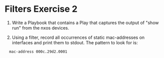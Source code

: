 # Filters Exercise 2

1. Write a Playbook that contains a Play that captures the output of "show run" from the nxos devices.

2. Using a filter, record all occurrences of static mac-addresses on interfaces and print them to stdout. The pattern to look for is:

```
  mac-address 000c.29d2.0001
```

